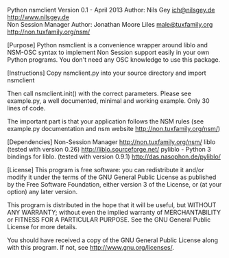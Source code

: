 Python nsmclient
Version 0.1 - April 2013
Author: Nils Gey ich@nilsgey.de http://www.nilsgey.de  
Non Session Manager Author: Jonathan Moore Liles  <male@tuxfamily.org> http://non.tuxfamily.org/nsm/


[Purpose]
Python nsmclient is a convenience wrapper around liblo and NSM-OSC 
syntax to implement Non Session support easily in your own Python
programs.
You don't need any OSC knowledge to use this package.

[Instructions]
Copy nsmclient.py into your source directory and 
	import nsmclient
	
Then call nsmclient.init() with the correct parameters.
Please see example.py, a well documented, minimal and working example.
Only 30 lines of code. 

The important part is that your application follows the NSM rules
(see example.py documentation and nsm website http://non.tuxfamily.org/nsm/)

[Dependencies]
Non-Session Manager http://non.tuxfamily.org/nsm/
liblo (tested with version 0.26) http://liblo.sourceforge.net/
pyliblo - Python 3 bindings for liblo. (tested with version 0.9.1) http://das.nasophon.de/pyliblo/

[License]
This program is free software: you can redistribute it and/or modify
it under the terms of the GNU General Public License as published by
the Free Software Foundation, either version 3 of the License, or
(at your option) any later version.

This program is distributed in the hope that it will be useful,
but WITHOUT ANY WARRANTY; without even the implied warranty of
MERCHANTABILITY or FITNESS FOR A PARTICULAR PURPOSE.  See the
GNU General Public License for more details.

You should have received a copy of the GNU General Public License
along with this program.  If not, see <http://www.gnu.org/licenses/>.
